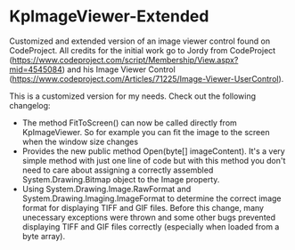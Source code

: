 # KpImageViewer-Extended
Customized and extended version of an image viewer control found on CodeProject. All credits for the initial work go to Jordy from CodeProject (https://www.codeproject.com/script/Membership/View.aspx?mid=4545084) and his Image Viewer Control (https://www.codeproject.com/Articles/71225/Image-Viewer-UserControl).

This is a customized version for my needs. Check out the following changelog:

- The method FitToScreen() can now be called directly from KpImageViewer. So for example you can fit the image to the screen when the window size changes
- Provides the new public method Open(byte[] imageContent). It's a very simple method with just one line of code but with this method you don't need to care about assigning a correctly assembled System.Drawing.Bitmap object to the Image property. 
- Using System.Drawing.Image.RawFormat and System.Drawing.Imaging.ImageFormat to determine the correct image format for displaying TIFF and GIF files. Before this change, many unecessary exceptions were thrown and some other bugs prevented displaying TIFF and GIF files correctly (especially when loaded from a byte array).
